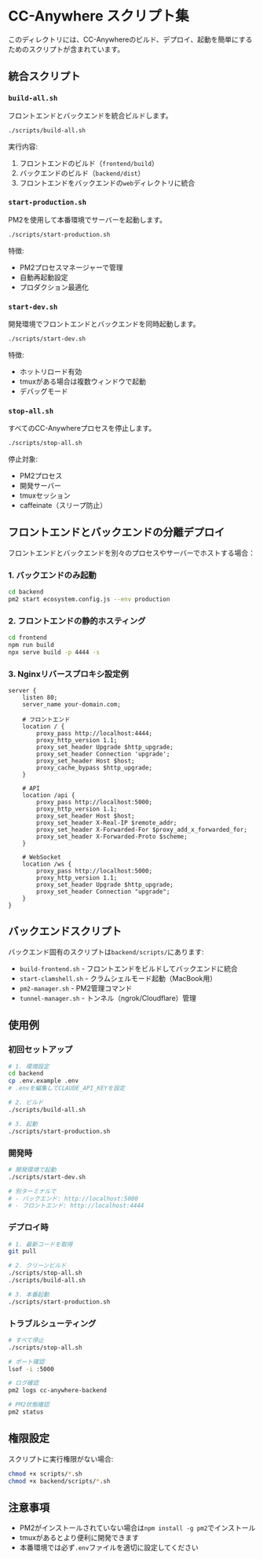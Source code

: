 # CC-Anywhere スクリプト集

このディレクトリには、CC-Anywhereのビルド、デプロイ、起動を簡単にするためのスクリプトが含まれています。

## 統合スクリプト

### `build-all.sh`
フロントエンドとバックエンドを統合ビルドします。

```bash
./scripts/build-all.sh
```

実行内容:
1. フロントエンドのビルド（`frontend/build`）
2. バックエンドのビルド（`backend/dist`）
3. フロントエンドをバックエンドの`web`ディレクトリに統合

### `start-production.sh`
PM2を使用して本番環境でサーバーを起動します。

```bash
./scripts/start-production.sh
```

特徴:
- PM2プロセスマネージャーで管理
- 自動再起動設定
- プロダクション最適化

### `start-dev.sh`
開発環境でフロントエンドとバックエンドを同時起動します。

```bash
./scripts/start-dev.sh
```

特徴:
- ホットリロード有効
- tmuxがある場合は複数ウィンドウで起動
- デバッグモード

### `stop-all.sh`
すべてのCC-Anywhereプロセスを停止します。

```bash
./scripts/stop-all.sh
```

停止対象:
- PM2プロセス
- 開発サーバー
- tmuxセッション
- caffeinate（スリープ防止）

## フロントエンドとバックエンドの分離デプロイ

フロントエンドとバックエンドを別々のプロセスやサーバーでホストする場合：

### 1. バックエンドのみ起動
```bash
cd backend
pm2 start ecosystem.config.js --env production
```

### 2. フロントエンドの静的ホスティング
```bash
cd frontend
npm run build
npx serve build -p 4444 -s
```

### 3. Nginxリバースプロキシ設定例
```nginx
server {
    listen 80;
    server_name your-domain.com;

    # フロントエンド
    location / {
        proxy_pass http://localhost:4444;
        proxy_http_version 1.1;
        proxy_set_header Upgrade $http_upgrade;
        proxy_set_header Connection 'upgrade';
        proxy_set_header Host $host;
        proxy_cache_bypass $http_upgrade;
    }

    # API
    location /api {
        proxy_pass http://localhost:5000;
        proxy_http_version 1.1;
        proxy_set_header Host $host;
        proxy_set_header X-Real-IP $remote_addr;
        proxy_set_header X-Forwarded-For $proxy_add_x_forwarded_for;
        proxy_set_header X-Forwarded-Proto $scheme;
    }

    # WebSocket
    location /ws {
        proxy_pass http://localhost:5000;
        proxy_http_version 1.1;
        proxy_set_header Upgrade $http_upgrade;
        proxy_set_header Connection "upgrade";
    }
}
```

## バックエンドスクリプト

バックエンド固有のスクリプトは`backend/scripts/`にあります:

- `build-frontend.sh` - フロントエンドをビルドしてバックエンドに統合
- `start-clamshell.sh` - クラムシェルモード起動（MacBook用）
- `pm2-manager.sh` - PM2管理コマンド
- `tunnel-manager.sh` - トンネル（ngrok/Cloudflare）管理

## 使用例

### 初回セットアップ

```bash
# 1. 環境設定
cd backend
cp .env.example .env
# .envを編集してCLAUDE_API_KEYを設定

# 2. ビルド
./scripts/build-all.sh

# 3. 起動
./scripts/start-production.sh
```

### 開発時

```bash
# 開発環境で起動
./scripts/start-dev.sh

# 別ターミナルで
# - バックエンド: http://localhost:5000
# - フロントエンド: http://localhost:4444
```

### デプロイ時

```bash
# 1. 最新コードを取得
git pull

# 2. クリーンビルド
./scripts/stop-all.sh
./scripts/build-all.sh

# 3. 本番起動
./scripts/start-production.sh
```

### トラブルシューティング

```bash
# すべて停止
./scripts/stop-all.sh

# ポート確認
lsof -i :5000

# ログ確認
pm2 logs cc-anywhere-backend

# PM2状態確認
pm2 status
```

## 権限設定

スクリプトに実行権限がない場合:

```bash
chmod +x scripts/*.sh
chmod +x backend/scripts/*.sh
```

## 注意事項

- PM2がインストールされていない場合は`npm install -g pm2`でインストール
- tmuxがあるとより便利に開発できます
- 本番環境では必ず`.env`ファイルを適切に設定してください